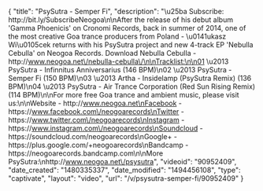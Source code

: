 {
    "title": "PsySutra - Semper Fi",
    "description": "\u25ba Subscribe: http:\/\/bit.ly\/SubscribeNeogoa\n\nAfter the release of his debut album 'Gamma Phoenicis' on Cronomi Records, back in summer of 2014, one of the most creative Goa trance producers from Poland - \u0141ukasz Wi\u0105cek returns with his PsySutra project and new 4-track EP 'Nebulla Cebulla' on Neogoa Records.  Download Nebulla Cebulla - http:\/\/www.neogoa.net\/nebulla-cebulla\/\n\nTracklist:\n\n01 \u2013 PsySutra - Infinnitus Anniversarius (146 BPM)\n02 \u2013 PsySutra - Semper Fi (150 BPM)\n03 \u2013 Artha - Insidelamp (PsySutra Remix) (136 BPM)\n04 \u2013 PsySutra - Air Trance Corporation (Red Sun Rising Remix) (114 BPM)\n\nFor more free Goa trance and ambient music, please visit us:\n\nWebsite - http:\/\/www.neogoa.net\nFacebook - https:\/\/www.facebook.com\/neogoarecords\nTwitter - https:\/\/www.twitter.com\/neogoarecords\nInstagram - https:\/\/www.instagram.com\/neogoarecords\nSoundcloud - https:\/\/soundcloud.com\/neogoarecords\nGoogle+ - https:\/\/plus.google.com\/+neogoarecords\nBandcamp - https:\/\/neogoarecords.bandcamp.com\n\nMore PsySutra:\nhttp:\/\/www.neogoa.net\/psysutra",
    "videoid": "90952409",
    "date_created": "1480335337",
    "date_modified": "1494456108",
    "type": "captivate",
    "layout": "video",
    "url": "\/v\/psysutra-semper-fi\/90952409"
}